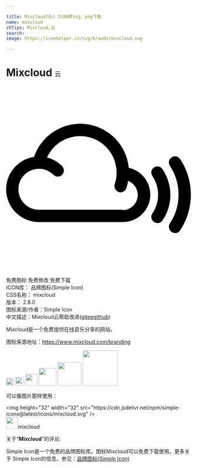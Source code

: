 ```yaml
---

title: Mixcloud(云) ICON转svg、png下载
name: mixcloud
zhTips: Mixcloud,云
search: 
image: https://iconhelper.cn/svg/brands/mixcloud.svg

---
```


# Mixcloud  <small style="font-size: 60%;font-weight: 100">云</small>

<div id="svg" class="svg-wrap">
<svg role="img" viewBox="0 0 24 24" xmlns="http://www.w3.org/2000/svg"><title>Mixcloud icon</title><path d="M21.95 19.062c-.154 0-.31-.045-.445-.135-.369-.25-.465-.75-.225-1.11.738-1.094 1.125-2.381 1.125-3.719s-.387-2.625-1.125-3.721c-.249-.368-.145-.866.216-1.106.375-.249.87-.146 1.108.214.917 1.365 1.396 2.97 1.396 4.62 0 1.648-.479 3.254-1.396 4.619-.135.239-.39.359-.645.359l-.009-.021zM19.66 17.768c-.153 0-.308-.045-.445-.139-.369-.239-.463-.734-.215-1.094.489-.721.747-1.545.747-2.43 0-.855-.258-1.695-.747-2.431-.248-.36-.154-.854.215-1.095s.857-.15 1.106.225c.669.99 1.021 2.145 1.021 3.314 0 1.201-.352 2.34-1.021 3.315-.146.24-.406.36-.661.36v-.025zm-3.73-7.153c-.314-3.197-3.016-5.699-6.3-5.699-2.721 0-5.13 1.748-5.995 4.283C1.588 9.501 0 11.269 0 13.4c0 2.344 1.912 4.254 4.26 4.254h10.908c1.964 0 3.566-1.594 3.566-3.557 0-1.706-1.2-3.129-2.805-3.48v-.002zm-.762 5.446H4.263c-1.466 0-2.669-1.191-2.669-2.658 0-1.465 1.193-2.658 2.669-2.658.71 0 1.381.285 1.886.781.3.314.811.314 1.125 0 .3-.301.3-.811 0-1.125-.555-.542-1.231-.931-1.965-1.111.75-1.665 2.43-2.774 4.305-2.774 2.609 0 4.74 2.129 4.74 4.738 0 .512-.075 1.006-.24 1.486-.135.42.09.869.51 1.02.074.03.165.045.24.045.33 0 .645-.211.75-.54.105-.315.18-.63.225-.96.734.285 1.26 1.005 1.26 1.83 0 1.096-.885 1.979-1.965 1.979l.034-.053z"/></svg>
</div>
<detail full-name='mixcloud'></detail>

<div class="detail-page">
<p>
<span><span class="badge-success badge">免费图标</span> <span class="badge-success badge">免费修改</span>  <span class="badge-success badge">免费下载</span> </span>
<br/>
<span>
ICON库：
<span class="badge-secondary badge">品牌图标(Simple Icon)</span> 
</span>
<br/>
<span>
CSS名称：
<span class="badge-secondary badge">mixcloud</span> 
</span>

<br/>
<span>
版本：
<span class="badge-secondary badge">2.8.0</span> 
</span>
<br/>
<span>图标来源/作者：<span class="badge-light badge">Simple Icon</span></span> 
<br/>
<span class="zh-detail">中文描述：<span class="badge-primary badge">Mixcloud</span><span class="badge-primary badge">云</span><span class="help-link"><span>帮助改进</span>(<a href="https://gitee.com/liuwave/icon-helper/edit/master/json/brands/mixcloud.json" target="_blank" rel="noopener noreferrer">gitee</a><a href="https://github.com/liuwave/icon-helper/edit/master/json/brands/mixcloud.json" target="_blank" rel="noopener noreferrer">github</a></span>)</span><br/>
</p>
</div><div class="description description alert alert-light"><p>Mixcloud是一个免费提供在线音乐分享的网站。</p><p>图标来源地址：<a href="https://www.mixcloud.com/branding" target="_blank" rel="noopener noreferrer">https://www.mixcloud.com/branding</a></p></div>
<div class="alert alert-dark">
<img height="21" width="21" src="https://cdn.jsdelivr.net/npm/simple-icons@latest/icons/mixcloud.svg" />
<img height="24" width="24" src="https://cdn.jsdelivr.net/npm/simple-icons@latest/icons/mixcloud.svg" />
<img height="32" width="32" src="https://cdn.jsdelivr.net/npm/simple-icons@latest/icons/mixcloud.svg" />
<img height="48" width="48" src="https://cdn.jsdelivr.net/npm/simple-icons@latest/icons/mixcloud.svg" />
<img height="64" width="64" src="https://cdn.jsdelivr.net/npm/simple-icons@latest/icons/mixcloud.svg" />
<img height="96" width="96" src="https://cdn.jsdelivr.net/npm/simple-icons@latest/icons/mixcloud.svg" />

</div>
<div>
  <p>可以像图片那样使用：    
  </p>
  <div class="alert alert-primary" style="font-size: 14px">
    &lt;img height="32" width="32" src="https://cdn.jsdelivr.net/npm/simple-icons@latest/icons/mixcloud.svg" /&gt;
    <copy-btn content='<img height="32" width="32" src="https://cdn.jsdelivr.net/npm/simple-icons@latest/icons/mixcloud.svg" />'></copy-btn>
  </div>
  <div class="alert alert-secondary">
    <img height="32" width="32" src="https://cdn.jsdelivr.net/npm/simple-icons@latest/icons/mixcloud.svg" />mixcloud
    <copy-btn content="mixcloud" btn-title="复制图标名称"></copy-btn>
  </div>
</div>
<div class="icon-detail__container">
<p>关于“<b>Mixcloud</b>”的评论:</p>
</div>
<Vssue title="关于“Mixcloud”的评论" />
<div><p>Simple Icon是一个免费的品牌图标库。图标Mixcloud可以免费下载使用。更多关于  Simple Icon的信息，参见：<a target="_blank" href="https://iconhelper.cn/brands.html">品牌图标(Simple Icon)</a>
</p></div>
